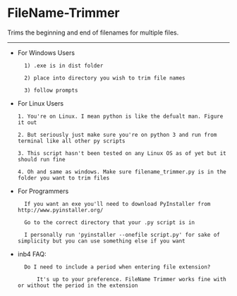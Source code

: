 # FileName-Trimmer
Trims the beginning and end of filenames for multiple files. 
************************************************************
- For Windows Users

        1) .exe is in dist folder

        2) place into directory you wish to trim file names

        3) follow prompts

    
- For Linux Users

      1. You're on Linux. I mean python is like the defualt man. Figure it out 

      2. But seriously just make sure you're on python 3 and run from terminal like all other py scripts

      3. This script hasn't been tested on any Linux OS as of yet but it should run fine

      4. Oh and same as windows. Make sure filename_trimmer.py is in the folder you want to trim files
    
 
- For Programmers

        If you want an exe you'll need to download PyInstaller from http://www.pyinstaller.org/

        Go to the correct directory that your .py script is in

        I personally run 'pyinstaller --onefile script.py' for sake of simplicity but you can use something else if you want

- inb4 FAQ:

        Do I need to include a period when entering file extension?

            It's up to your preference. FileName Trimmer works fine with or without the period in the extension
